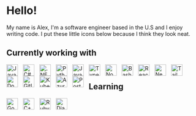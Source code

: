 # Hello!

My name is Alex, I'm a software engineer based in the U.S and I enjoy writing code. I put these little icons below because I think they look neat.

## Currently working with 
<img align="left" alt="Java" width="30px" style="padding-right:10px" src="https://cdn.jsdelivr.net/gh/devicons/devicon/icons/java/java-original.svg" />
<img align="left" alt="C#" width="30px" style="padding-right:10px" src="https://cdn.jsdelivr.net/gh/devicons/devicon/icons/csharp/csharp-original.svg" />
<img align="left" alt=".NET Core" width="30px" style="padding-right:10px" src="https://cdn.jsdelivr.net/gh/devicons/devicon/icons/dotnetcore/dotnetcore-original.svg" />
<img align="left" alt="Python" width="30px" style="padding-right:10px" src="https://cdn.jsdelivr.net/gh/devicons/devicon/icons/python/python-original.svg" />
<img align="left" alt="JavaScript" width="30px" style="padding-right:10px" src="https://cdn.jsdelivr.net/gh/devicons/devicon/icons/javascript/javascript-plain.svg" />
<img align="left" alt="TypeScript" width="30px" style="padding-right:10px" src="https://cdn.jsdelivr.net/gh/devicons/devicon/icons/typescript/typescript-original.svg" />
<img align="left" alt="Node.js" width="30px" style="padding-right:10px" src="https://cdn.jsdelivr.net/gh/devicons/devicon/icons/nodejs/nodejs-plain-wordmark.svg" />
<img align="left" alt="Bash" width="30px" style="padding-right:10px" src="https://cdn.jsdelivr.net/gh/devicons/devicon/icons/bash/bash-original.svg" />
<img align="left" alt="React" width="30px" style="padding-right:10px" src="https://cdn.jsdelivr.net/gh/devicons/devicon/icons/react/react-original.svg" />
<img align="left" alt="Next.js" width="30px" style="padding-right:10px" src="https://cdn.jsdelivr.net/gh/devicons/devicon/icons/nextjs/nextjs-original.svg" />
<img align="left" alt="Tailwind" width="30px" style="padding-right:10px" src="https://cdn.jsdelivr.net/gh/devicons/devicon/icons/tailwindcss/tailwindcss-plain.svg" />
<img align="left" alt="Docker" width="30px" style="padding-right:10px" src="https://cdn.jsdelivr.net/gh/devicons/devicon/icons/docker/docker-plain.svg" />
<img align="left" alt="Gitlab" width="30px" style="padding-right:10px" src="https://cdn.jsdelivr.net/gh/devicons/devicon/icons/gitlab/gitlab-original.svg" />
<img align="left" alt="Kubernetes" width="30px" style="padding-right:10px" src="https://cdn.jsdelivr.net/gh/devicons/devicon/icons/kubernetes/kubernetes-plain.svg" />
<img align="left" alt="Azure" width="30px" style="padding-right:10px" src="https://cdn.jsdelivr.net/gh/devicons/devicon/icons/azure/azure-original.svg" />
<img align="left" alt="Postgres" width="30px" style="padding-right:10px" src="https://cdn.jsdelivr.net/gh/devicons/devicon/icons/postgresql/postgresql-original.svg" />
<br>
          
## Learning
<img align="left" alt="Go" width="30px" style="padding-right:10px" src="https://cdn.jsdelivr.net/gh/devicons/devicon/icons/go/go-original-wordmark.svg" />
<img align="left" alt="C++" width="30px" style="padding-right:10px" src="https://cdn.jsdelivr.net/gh/devicons/devicon/icons/cplusplus/cplusplus-original.svg" />
<img align="left" alt="Ruby on Rails" width="30px" style="padding-right:10px" src="https://cdn.jsdelivr.net/gh/devicons/devicon/icons/rails/rails-plain-wordmark.svg" />
<img align="left" alt="Django" width="30px" style="padding-right:10px" src="https://cdn.jsdelivr.net/gh/devicons/devicon/icons/django/django-plain.svg" />
          
